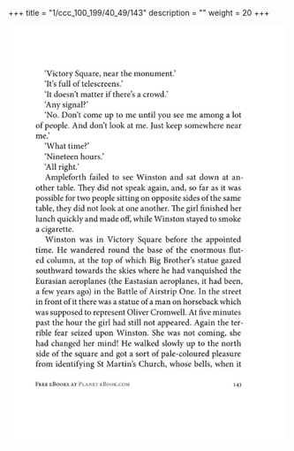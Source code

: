 +++
title = "1/ccc_100_199/40_49/143"
description = ""
weight = 20
+++

<img class="center-fit-jpg" src="/jpg_/out_jpg_1984__143.jpg" ></img>

